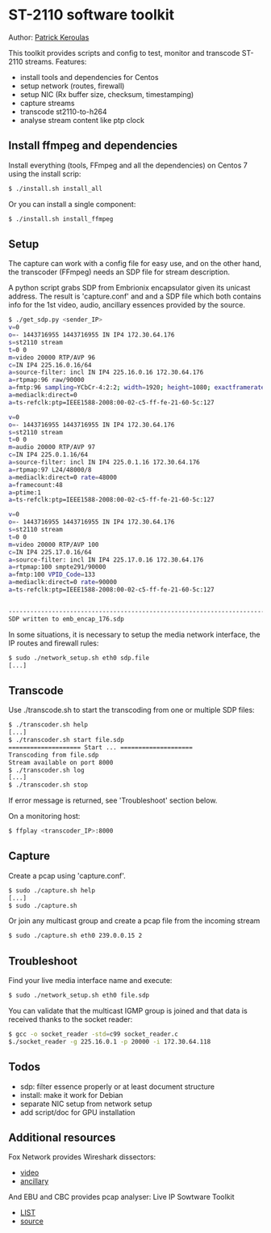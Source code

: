 # ST-2110 software toolkit

Author: [Patrick Keroulas](mailto:patrick.keroulas@radio-canada.ca)

This toolkit provides scripts and config to test, monitor and transcode ST-2110 streams.
Features:

* install tools and dependencies for Centos
* setup network (routes, firewall)
* setup NIC (Rx buffer size, checksum, timestamping)
* capture streams
* transcode st2110-to-h264
* analyse stream content like ptp clock

## Install ffmpeg and dependencies

Install everything (tools, FFmpeg and all the dependencies) on Centos 7
using the install scrip:

```sh
$ ./install.sh install_all
```

Or you can install a single component:

```sh
$ ./install.sh install_ffmpeg
```

## Setup

The capture can work with a config file for easy use, and on the other
hand, the transcoder (FFmpeg) needs an SDP file for stream description.

A python script grabs SDP from Embrionix encapsulator given its unicast
address. The result is 'capture.conf' and and a SDP file which both
contains info for the 1st video, audio, ancillary essences provided by
the source.

```sh
$ ./get_sdp.py <sender_IP>
v=0
o=- 1443716955 1443716955 IN IP4 172.30.64.176
s=st2110 stream
t=0 0
m=video 20000 RTP/AVP 96
c=IN IP4 225.16.0.16/64
a=source-filter: incl IN IP4 225.16.0.16 172.30.64.176
a=rtpmap:96 raw/90000
a=fmtp:96 sampling=YCbCr-4:2:2; width=1920; height=1080; exactframerate=30000/1001; depth=10; TCS=SDR; colorimetry=BT709; PM=2110GPM; SSN=ST2110-20:2017; TP=2110TPN; interlace=1
a=mediaclk:direct=0
a=ts-refclk:ptp=IEEE1588-2008:00-02-c5-ff-fe-21-60-5c:127

v=0
o=- 1443716955 1443716955 IN IP4 172.30.64.176
s=st2110 stream
t=0 0
m=audio 20000 RTP/AVP 97
c=IN IP4 225.0.1.16/64
a=source-filter: incl IN IP4 225.0.1.16 172.30.64.176
a=rtpmap:97 L24/48000/8
a=mediaclk:direct=0 rate=48000
a=framecount:48
a=ptime:1
a=ts-refclk:ptp=IEEE1588-2008:00-02-c5-ff-fe-21-60-5c:127

v=0
o=- 1443716955 1443716955 IN IP4 172.30.64.176
s=st2110 stream
t=0 0
m=video 20000 RTP/AVP 100
c=IN IP4 225.17.0.16/64
a=source-filter: incl IN IP4 225.17.0.16 172.30.64.176
a=rtpmap:100 smpte291/90000
a=fmtp:100 VPID_Code=133
a=mediaclk:direct=0 rate=90000
a=ts-refclk:ptp=IEEE1588-2008:00-02-c5-ff-fe-21-60-5c:127


------------------------------------------------------------------------
SDP written to emb_encap_176.sdp
```

In some situations, it is necessary to setup the media network interface,
the IP routes and firewall rules:

```sh
$ sudo ./network_setup.sh eth0 sdp.file
[...]
```

## Transcode

Use ./transcode.sh to start the transcoding from one or multiple SDP
files:

```sh
$ ./transcoder.sh help
[...]
$ ./transcoder.sh start file.sdp
==================== Start ... ====================
Transcoding from file.sdp
Stream available on port 8000
$ ./transcoder.sh log
[...]
$ ./transcoder.sh stop
```

If error message is returned, see 'Troubleshoot' section below.

On a monitoring host:

```sh
$ ffplay <transcoder_IP>:8000
```

## Capture

Create a pcap using 'capture.conf'.

```sh
$ sudo ./capture.sh help
[...]
$ sudo ./capture.sh
```

Or join any multicast group and create a pcap file from the incoming stream

```sh
$ sudo ./capture.sh eth0 239.0.0.15 2
```

## Troubleshoot

Find your live media interface name and execute:

```sh
$ sudo ./network_setup.sh eth0 file.sdp
```

You can validate that the multicast IGMP group is joined and that data
is received thanks to the socket reader:

```sh
$ gcc -o socket_reader -std=c99 socket_reader.c
$./socket_reader -g 225.16.0.1 -p 20000 -i 172.30.64.118
```

## Todos

* sdp: filter essence properly or at least document structure
* install: make it work for Debian
* separate NIC setup from network setup
* add script/doc for GPU installation

## Additional resources

Fox Network provides Wireshark dissectors:

* [video](https://github.com/FOXNEOAdvancedTechnology/smpte2110-20-dissector)
* [ancillary](https://github.com/FOXNEOAdvancedTechnology/smpte2110-40-dissector)

And EBU and CBC provides pcap analyser: Live IP Sowtware Toolkit

* [LIST](http://list.ebu.io/login)
* [source](https://github.com/ebu/pi-list)
